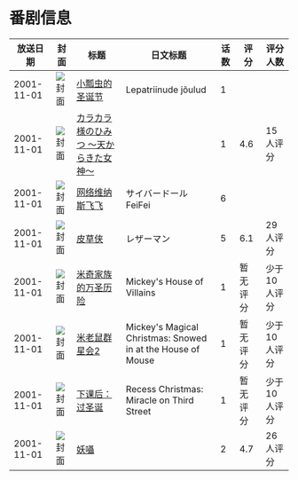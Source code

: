 # 番剧信息

|放送日期|封面|标题|日文标题|话数|评分|评分人数|
|---|---|---|---|---|---|---|
|2001-11-01|![封面](https://lain.bgm.tv/pic/cover/c/7b/6a/147758_9XIbp.jpg)|[小瓢虫的圣诞节](https://bangumi.tv/subject/147758)|Lepatriinude jõulud|1|||
|2001-11-01|![封面](https://bangumi.tv/img/no_icon_subject.png)|[カラカラ様のひみつ ～天からきた女神～](https://bangumi.tv/subject/111854)||1|4.6|15人评分|
|2001-11-01|![封面](https://lain.bgm.tv/pic/cover/c/ad/52/316757_26tPa.jpg)|[网络维纳斯飞飞](https://bangumi.tv/subject/316757)|サイバードール FeiFei|6|||
|2001-11-01|![封面](https://bangumi.tv/img/no_icon_subject.png)|[皮草侠](https://bangumi.tv/subject/128403)|レザーマン|5|6.1|29人评分|
|2001-11-01|![封面](https://lain.bgm.tv/pic/cover/c/09/ba/112887_ZM7y5.jpg)|[米奇家族的万圣历险](https://bangumi.tv/subject/112887)|Mickey's House of Villains|1|暂无评分|少于10人评分|
|2001-11-01|![封面](https://lain.bgm.tv/pic/cover/c/9a/5d/112880_GRdqD.jpg)|[米老鼠群星会2](https://bangumi.tv/subject/112880)|Mickey's Magical Christmas: Snowed in at the House of Mouse|1|暂无评分|少于10人评分|
|2001-11-01|![封面](https://lain.bgm.tv/pic/cover/c/da/17/112881_2B2oZ.jpg)|[下课后：过圣诞](https://bangumi.tv/subject/112881)|Recess Christmas: Miracle on Third Street|1|暂无评分|少于10人评分|
|2001-11-01|![封面](https://bangumi.tv/img/no_icon_subject.png)|[妖囁](https://bangumi.tv/subject/81863)||2|4.7|26人评分|

